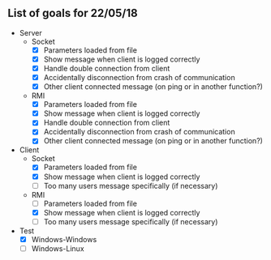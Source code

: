 ## List of goals for 22/05/18

- Server
    - Socket
		- [X] Parameters loaded from file
		- [X] Show message when client is logged correctly
		- [X] Handle double connection from client
		- [X] Accidentally disconnection from crash of communication
		- [X] Other client connected message (on ping or in another function?)
	- RMI
		- [X] Parameters loaded from file
		- [X] Show message when client is logged correctly
		- [X] Handle double connection from client
		- [X] Accidentally disconnection from crash of communication
		- [X] Other client connected message (on ping or in another function?)
		
- Client
    - Socket
		- [X] Parameters loaded from file
		- [X] Show message when client is logged correctly
		- [ ] Too many users message specifically (if necessary)
	- RMI
		- [ ] Parameters loaded from file
		- [X] Show message when client is logged correctly
		- [ ] Too many users message specifically (if necessary)

- Test
	- [X] Windows-Windows
	- [ ] Windows-Linux
